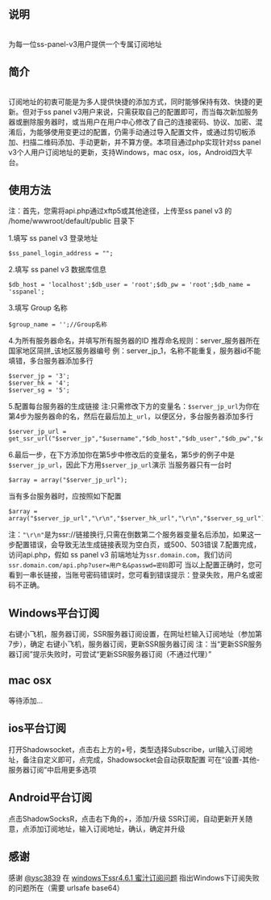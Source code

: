 说明
---
<br>为每一位ss-panel-v3用户提供一个专属订阅地址

简介
---
<br>订阅地址的初衷可能是为多人提供快捷的添加方式，同时能够保持有效、快捷的更新。但对于ss panel v3用户来说，只需获取自己的配置即可，而当每次新加服务器或删除服务器时，或当用户在用户中心修改了自己的连接密码、协议、加密、混淆后，为能够使用变更过的配置，仍需手动通过导入配置文件，或通过剪切板添加、扫描二维码添加、手动更新，并不算方便。本项目通过php实现针对ss panel v3个人用户订阅地址的更新，支持Windows，mac osx，ios，Android四大平台。<br>

使用方法
---

注：首先，您需将api.php通过xftp5或其他途径，上传至ss panel v3 的 /home/wwwroot/default/public 目录下

1.填写 ss panel v3 登录地址

    $ss_panel_login_address = "";

2.填写 ss panel v3 数据库信息

    $db_host = 'localhost';$db_user = 'root';$db_pw = 'root';$db_name = 'sspanel';
3.填写 Group 名称

    $group_name = '';//Group名称
   
  4.为所有服务器命名，并填写所有服务器的ID
  推荐命名规则：server_服务器所在国家地区简拼_该地区服务器编号
  例：server_jp_1，名称不能重复，服务器id不能填错，多台服务器添加多行
  

    $server_jp = '3';
    $server_hk = '4';
    $server_sg = '5';
5.配置每台服务器的生成链接
注:只需修改下方的变量名：`$server_jp_url`为你在第4步为服务器命的名，然后在最后加上`_url`，以便区分，多台服务器添加多行

    $server_jp_url = get_ssr_url("$server_jp","$username","$db_host","$db_user","$db_pw","$db_name","$group_name","$group_name_base64","$after_obfs","$after_server_name","$after_group","$after_ssr_url");

6.最后一步，在下方添加你在第5步中修改后的变量名，第5步的例子中是`$server_jp_url`，因此下方用`$server_jp_url`演示
当服务器只有一台时

    $array = array("$server_jp_url");

当有多台服务器时，应按照如下配置

    $array = array("$server_jp_url","\r\n","$server_hk_url","\r\n","$server_sg_url");

注：`"\r\n"`是为ssr://链接换行,只需在倒数第二个服务器变量名后添加，如果这一步配置错误，会导致无法生成链接表现为空白页，或500、503错误
7.配置完成，访问api.php，假如 ss panel v3 前端地址为`ssr.domain.com`，我们访问`ssr.domain.com/api.php?user=用户名&passwd=密码`即可
当以上配置正确时，您可看到一串长链接，当账号密码错误时，您可看到错误提示：登录失败，用户名或密码不正确。

Windows平台订阅
---
右键小飞机，服务器订阅，SSR服务器订阅设置，在网址栏输入订阅地址（参加第7步），确定
右键小飞机，服务器订阅，更新SSR服务器订阅
注：当“更新SSR服务器订阅”提示失败时，可尝试“更新SSR服务器订阅（不通过代理）”

mac osx
---
等待添加...

ios平台订阅
---
打开Shadowsocket，点击右上方的+号，类型选择Subscribe，url输入订阅地址，备注自定义即可，点完成，Shadowsocket会自动获取配置
可在“设置-其他-服务器订阅”中启用更多选项

Android平台订阅
---
点击ShadowSocksR，点击右下角的+，添加/升级 SSR订阅，自动更新开关随意，点添加订阅地址，输入订阅地址，确认，确定并升级

感谢
---
感谢 [@ysc3839](https://github.com/ysc3839) 在 [windows下ssr4.6.1 蜜汁订阅问题](https://github.com/shadowsocksr/shadowsocksr-csharp/issues/279#issuecomment-317194631) 指出Windows下订阅失败的问题所在（需要 urlsafe base64）
